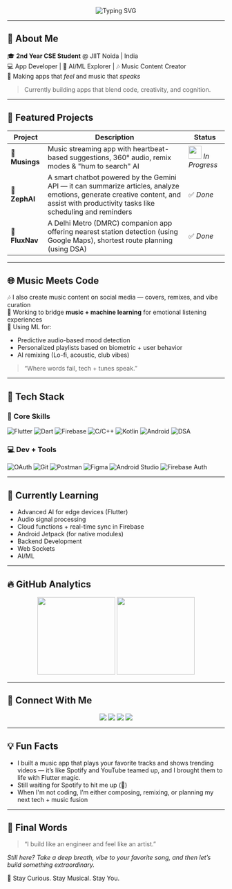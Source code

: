 <p align="center">
  <img src="https://readme-typing-svg.demolab.com?font=Fira+Code&pause=1000&center=true&vCenter=true&width=440&lines=Hi%2C+I%27m+Shrey+%3A%29;Full+Stack+App+Developer+%F0%9F%93%B1;AI%2FML+Explorer+%F0%9F%A7%A0;Flutter+Dev+%F0%9F%94%A5;Music+Content+Creator+%F0%9F%8E%B6" alt="Typing SVG" />
</p>

---

## 🚀 About Me

🎓 **2nd Year CSE Student** @ JIIT Noida | India  
💻 App Developer | 🤖 AI/ML Explorer | 🎶 Music Content Creator  
🎵 Making apps that *feel* and music that *speaks*

> Currently building apps that blend code, creativity, and cognition.

---

## 🎨 Featured Projects

| Project | Description | Status |
|--------|-------------|--------|
| 🎵 **Musings** | Music streaming app with heartbeat-based suggestions, 360° audio, remix modes & "hum to search" AI | <img src="https://cdn-icons-png.flaticon.com/512/727/727245.png" width="30"/> _In Progress_ |
| 🧠 **ZephAI** | A smart chatbot powered by the Gemini API — it can summarize articles, analyze emotions, generate creative content, and assist with productivity tasks like scheduling and reminders | ✅ _Done_ |
| 🧭 **FluxNav** | A Delhi Metro (DMRC) companion app offering nearest station detection (using Google Maps), shortest route planning (using DSA) | ✅ _Done_ |

---

## 🌐 Music Meets Code

🎶 I also create music content on social media — covers, remixes, and vibe curation  
🎹 Working to bridge **music + machine learning** for emotional listening experiences  
🧠 Using ML for:
- Predictive audio-based mood detection  
- Personalized playlists based on biometric + user behavior  
- AI remixing (Lo-fi, acoustic, club vibes)  

> “Where words fail, tech + tunes speak.”

---

## 🧰 Tech Stack

### 🧱 Core Skills

![Flutter](https://img.shields.io/badge/Flutter-02569B?style=for-the-badge&logo=flutter&logoColor=white)
![Dart](https://img.shields.io/badge/Dart-0175C2?style=for-the-badge&logo=dart&logoColor=white)
![Firebase](https://img.shields.io/badge/Firebase-FFCA28?style=for-the-badge&logo=firebase&logoColor=white)
![C/C++](https://img.shields.io/badge/C++-00599C?style=for-the-badge&logo=cplusplus&logoColor=white)
![Kotlin](https://img.shields.io/badge/Kotlin-7F52FF?style=for-the-badge&logo=kotlin&logoColor=white)
![Android](https://img.shields.io/badge/Android-3DDC84?style=for-the-badge&logo=android&logoColor=white)
![DSA](https://img.shields.io/badge/DSA-000000?style=for-the-badge&logo=codeforces&logoColor=white)

### 💻 Dev + Tools

![OAuth](https://img.shields.io/badge/OAuth-4E73B2?style=for-the-badge&logo=oauth&logoColor=white)
![Git](https://img.shields.io/badge/Git-F05032?style=for-the-badge&logo=git&logoColor=white)
![Postman](https://img.shields.io/badge/Postman-FF6C37?style=for-the-badge&logo=postman&logoColor=white)
![Figma](https://img.shields.io/badge/Figma-1F1F1F?style=for-the-badge&logo=figma&logoColor=white)
![Android Studio](https://img.shields.io/badge/Android_Studio-3DDC84?style=for-the-badge&logo=androidstudio&logoColor=white)
![Firebase Auth](https://img.shields.io/badge/Firebase_Auth-FFCA28?style=for-the-badge&logo=firebase&logoColor=white)

---

## 🧠 Currently Learning

- Advanced AI for edge devices (Flutter)  
- Audio signal processing  
- Cloud functions + real-time sync in Firebase  
- Android Jetpack (for native modules)  
- Backend Development
- Web Sockets
- AI/ML

---

## 🔥 GitHub Analytics

<p align="center">
  <img src="https://github-readme-stats.vercel.app/api?username=shreysircar&show_icons=true&theme=tokyonight&hide=issues" height="180"/>
  <img src="https://streak-stats.demolab.com?user=shreysircar&theme=tokyonight" height="180"/>
</p>

---

## 📸 Connect With Me

<p align="center">
  <a href="mailto:sircarshrey@gmail.com"><img src="https://img.shields.io/badge/Email-D14836?style=for-the-badge&logo=gmail&logoColor=white"/></a>
  <a href="https://www.linkedin.com/in/shrey-sircar-907629283"><img src="https://img.shields.io/badge/LinkedIn-0A66C2?style=for-the-badge&logo=linkedin&logoColor=white"/></a>
  <a href="https://www.instagram.com/shreyysircar/"><img src="https://img.shields.io/badge/Instagram-E4405F?style=for-the-badge&logo=instagram&logoColor=white"/></a>
  <a href="https://github.com/shreysircar"><img src="https://img.shields.io/badge/GitHub-100000?style=for-the-badge&logo=github&logoColor=white"/></a>
</p>

---

## 💡 Fun Facts

- I built a music app that plays your favorite tracks and shows trending videos — it’s like Spotify and YouTube teamed up, and I brought them to life with Flutter magic.  
- Still waiting for Spotify to hit me up (👀)  
- When I'm not coding, I’m either composing, remixing, or planning my next tech + music fusion  

---

## 🏁 Final Words

> “I build like an engineer and feel like an artist.”

_Still here? Take a deep breath, vibe to your favorite song, and then let’s build something extraordinary._

🎸 Stay Curious. Stay Musical. Stay You.
